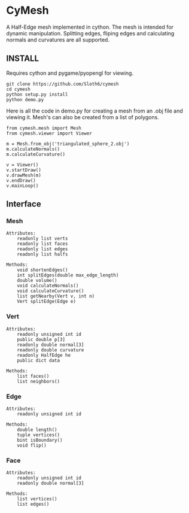 # CyMesh

A Half-Edge mesh implemented in cython. The mesh is intended for dynamic manipulation. Splitting edges, fliping edges and calculating normals and curvatures are all supported.


## INSTALL
Requires cython and pygame/pyopengl for viewing.

```
git clone https://github.com/Sloth6/cymesh
cd cymesh
python setup.py install
python demo.py
```

Here is all the code in demo.py for creating a mesh from an .obj file and viewing it. Mesh's can also be created from a list of polygons.

```
from cymesh.mesh import Mesh
from cymesh.viewer import Viewer

m = Mesh.from_obj('triangulated_sphere_2.obj')
m.calculateNormals()
m.calculateCurvature()

v = Viewer()
v.startDraw()
v.drawMesh(m)
v.endDraw()
v.mainLoop()

```
## Interface

### Mesh

```
Attributes:
    readonly list verts
    readonly list faces
    readonly list edges
    readonly list halfs

Methods:
    void shortenEdges()
    int splitEdges(double max_edge_length)
    double volume()
    void calculateNormals()
    void calculateCurvature()
    list getNearby(Vert v, int n)
    Vert splitEdge(Edge e)
```

### Vert

```
Attributes:
	readonly unsigned int id
	public double p[3]
	readonly double normal[3]
	readonly double curvature
	readonly HalfEdge he
	public dict data

Methods:
	list faces()
	list neighbors()
```

### Edge

```
Attributes:
    readonly unsigned int id

Methods:
    double length()
    tuple vertices()
    bint isBoundary()
    void flip()
```

### Face

```
Attributes:
    readonly unsigned int id
    readonly double normal[3]

Methods:
    list vertices()
    list edges()
```
